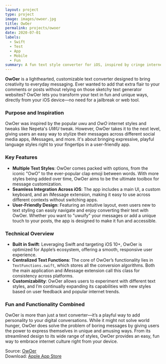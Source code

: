 ```yaml
---
layout: project
type: project
image: images/owoer.jpg
title: OwOer
permalink: projects/owoer
date: 2020-07-01
labels:
  - Swift
  - Test
  - App
  - Mobile
  - Fun
summary: A fun text style converter for iOS, inspired by cringe internet culture
---
```


**OwOer** is a lighthearted, customizable text converter designed to bring creativity to everyday messaging. Ever wanted to add that extra flair to your comments or posts without relying on those sketchy text generator websites? OwOer lets you transform your text in fun and unique ways, directly from your iOS device—no need for a jailbreak or web tool.

### Purpose and Inspiration
OwOer was inspired by the popular *uwu* and *OwO* internet styles and tweaks like Nepeta's *UWU* tweak. However, OwOer takes it to the next level, giving users an easy way to stylize their messages across different social media apps, iMessages, and more. It's about bringing expressive, playful language styles right to your fingertips in a user-friendly app.

### Key Features
- **Multiple Text Styles**: OwOer comes packed with options, from the iconic "OwO" to the ever-popular clap emoji between words. With more styles being added over time, OwOer aims to be the ultimate toolbox for message customization.
- **Seamless Integration Across iOS**: The app includes a main UI, a custom keyboard, and an iMessage extension, making it easy to use across different contexts without switching apps.
- **User-Friendly Design**: Featuring an intuitive layout, even users new to text styling can easily navigate and enjoy converting their text with OwOer. Whether you want to "uwuify" your messages or add a unique touch to your posts, the app is designed to make it fun and accessible.

### Technical Overview
- **Built in Swift**: Leveraging Swift and targeting iOS 10+, OwOer is optimized for Apple’s ecosystem, offering a smooth, responsive user experience.
- **Centralized Text Functions**: The core of OwOer’s functionality lies in `TextFunctions.swift`, which stores all the conversion algorithms. Both the main application and iMessage extension call this class for consistency across platforms.
- **Customizability**: OwOer allows users to experiment with different text styles, and I’m continually expanding its capabilities with new styles based on user feedback and popular internet trends.

### Fun and Functionality Combined
OwOer is more than just a text converter—it’s a playful way to add personality to your digital conversations. While it might not solve world hunger, OwOer does solve the problem of boring messages by giving users the power to express themselves in unique and amusing ways. From its streamlined design to its wide range of styles, OwOer provides an easy, fun way to embrace internet culture right from your device.

Source: [OwOer](https://github.com/Joexv/OWOer)  
Download: [Apple App Store](https://apps.apple.com/us/app/owoer/id1466836303)
